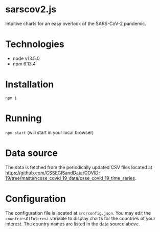 # sarscov2.js
Intuitive charts for an easy overlook of the SARS-CoV-2 pandemic.

# Technologies
- node v13.5.0
- npm 6.13.4

# Installation
`npm i`

# Running
`npm start` (will start in your local browser)

# Data source
The data is fetched from the periodically updated CSV files located at https://github.com/CSSEGISandData/COVID-19/tree/master/csse_covid_19_data/csse_covid_19_time_series.

# Configuration
The configuration file is located at `src/config.json`. You may edit the `countriesOfInterest` variable to display charts for the countries of your interest. The country names are listed in the data source above.
